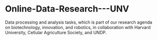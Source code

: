 # Online-Data-Research---UNV
Data processing and analysis tasks, which is part of our research agenda on biotechnology, innovation, and robotics, in collaboration with Harvard University, Cellular Agriculture Society, and UNDP. 
